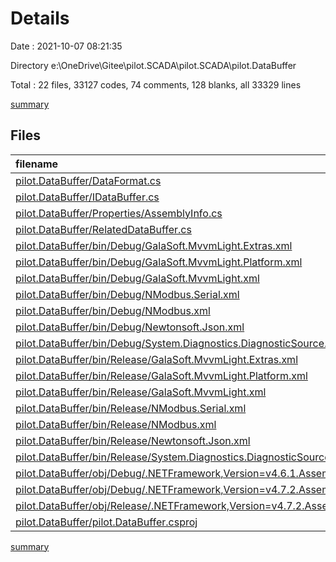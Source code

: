 # Details

Date : 2021-10-07 08:21:35

Directory e:\OneDrive\Gitee\pilot.SCADA\pilot.SCADA\pilot.DataBuffer

Total : 22 files,  33127 codes, 74 comments, 128 blanks, all 33329 lines

[summary](results.md)

## Files
| filename | language | code | comment | blank | total |
| :--- | :--- | ---: | ---: | ---: | ---: |
| [pilot.DataBuffer/DataFormat.cs](/pilot.DataBuffer/DataFormat.cs) | C# | 14 | 14 | 5 | 33 |
| [pilot.DataBuffer/IDataBuffer.cs](/pilot.DataBuffer/IDataBuffer.cs) | C# | 11 | 20 | 4 | 35 |
| [pilot.DataBuffer/Properties/AssemblyInfo.cs](/pilot.DataBuffer/Properties/AssemblyInfo.cs) | C# | 15 | 17 | 5 | 37 |
| [pilot.DataBuffer/RelatedDataBuffer.cs](/pilot.DataBuffer/RelatedDataBuffer.cs) | C# | 53 | 20 | 13 | 86 |
| [pilot.DataBuffer/bin/Debug/GalaSoft.MvvmLight.Extras.xml](/pilot.DataBuffer/bin/Debug/GalaSoft.MvvmLight.Extras.xml) | XML | 465 | 0 | 1 | 466 |
| [pilot.DataBuffer/bin/Debug/GalaSoft.MvvmLight.Platform.xml](/pilot.DataBuffer/bin/Debug/GalaSoft.MvvmLight.Platform.xml) | XML | 350 | 0 | 1 | 351 |
| [pilot.DataBuffer/bin/Debug/GalaSoft.MvvmLight.xml](/pilot.DataBuffer/bin/Debug/GalaSoft.MvvmLight.xml) | XML | 1,812 | 0 | 1 | 1,813 |
| [pilot.DataBuffer/bin/Debug/NModbus.Serial.xml](/pilot.DataBuffer/bin/Debug/NModbus.Serial.xml) | XML | 13 | 0 | 1 | 14 |
| [pilot.DataBuffer/bin/Debug/NModbus.xml](/pilot.DataBuffer/bin/Debug/NModbus.xml) | XML | 2,039 | 0 | 3 | 2,042 |
| [pilot.DataBuffer/bin/Debug/Newtonsoft.Json.xml](/pilot.DataBuffer/bin/Debug/Newtonsoft.Json.xml) | XML | 11,305 | 0 | 1 | 11,306 |
| [pilot.DataBuffer/bin/Debug/System.Diagnostics.DiagnosticSource.xml](/pilot.DataBuffer/bin/Debug/System.Diagnostics.DiagnosticSource.xml) | XML | 424 | 0 | 41 | 465 |
| [pilot.DataBuffer/bin/Release/GalaSoft.MvvmLight.Extras.xml](/pilot.DataBuffer/bin/Release/GalaSoft.MvvmLight.Extras.xml) | XML | 465 | 0 | 1 | 466 |
| [pilot.DataBuffer/bin/Release/GalaSoft.MvvmLight.Platform.xml](/pilot.DataBuffer/bin/Release/GalaSoft.MvvmLight.Platform.xml) | XML | 350 | 0 | 1 | 351 |
| [pilot.DataBuffer/bin/Release/GalaSoft.MvvmLight.xml](/pilot.DataBuffer/bin/Release/GalaSoft.MvvmLight.xml) | XML | 1,812 | 0 | 1 | 1,813 |
| [pilot.DataBuffer/bin/Release/NModbus.Serial.xml](/pilot.DataBuffer/bin/Release/NModbus.Serial.xml) | XML | 13 | 0 | 1 | 14 |
| [pilot.DataBuffer/bin/Release/NModbus.xml](/pilot.DataBuffer/bin/Release/NModbus.xml) | XML | 2,039 | 0 | 3 | 2,042 |
| [pilot.DataBuffer/bin/Release/Newtonsoft.Json.xml](/pilot.DataBuffer/bin/Release/Newtonsoft.Json.xml) | XML | 11,305 | 0 | 1 | 11,306 |
| [pilot.DataBuffer/bin/Release/System.Diagnostics.DiagnosticSource.xml](/pilot.DataBuffer/bin/Release/System.Diagnostics.DiagnosticSource.xml) | XML | 424 | 0 | 41 | 465 |
| [pilot.DataBuffer/obj/Debug/.NETFramework,Version=v4.6.1.AssemblyAttributes.cs](/pilot.DataBuffer/obj/Debug/.NETFramework,Version=v4.6.1.AssemblyAttributes.cs) | C# | 3 | 1 | 1 | 5 |
| [pilot.DataBuffer/obj/Debug/.NETFramework,Version=v4.7.2.AssemblyAttributes.cs](/pilot.DataBuffer/obj/Debug/.NETFramework,Version=v4.7.2.AssemblyAttributes.cs) | C# | 3 | 1 | 1 | 5 |
| [pilot.DataBuffer/obj/Release/.NETFramework,Version=v4.7.2.AssemblyAttributes.cs](/pilot.DataBuffer/obj/Release/.NETFramework,Version=v4.7.2.AssemblyAttributes.cs) | C# | 3 | 1 | 1 | 5 |
| [pilot.DataBuffer/pilot.DataBuffer.csproj](/pilot.DataBuffer/pilot.DataBuffer.csproj) | XML | 209 | 0 | 0 | 209 |

[summary](results.md)